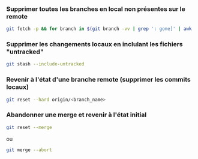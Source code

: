 ### Supprimer toutes les branches en local non présentes sur le remote
```bash
git fetch -p && for branch in $(git branch -vv | grep ': gone]' | awk '{print $1}'); do git branch -D $branch; done
```

### Supprimer les changements locaux en inclulant les fichiers "untracked" 
```bash
git stash --include-untracked
```

### Revenir à l'état d'une branche remote (supprimer les commits locaux)
```bash
git reset --hard origin/<branch_name>
```

### Abandonner une merge et revenir à l'état initial
```bash
git reset --merge
```
ou 

```bash
git merge --abort
```
